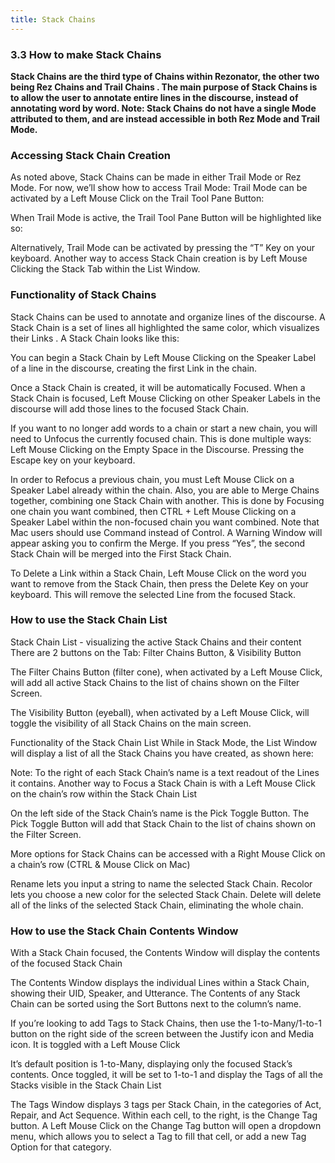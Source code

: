 ```yaml
---
title: Stack Chains
---
```

### 3.3 How to make Stack Chains

**Stack Chains are the third type of Chains within Rezonator, the other two being Rez Chains  and Trail Chains . The main purpose of Stack Chains is to allow the user to annotate entire lines in the discourse, instead of annotating word by word. Note: Stack Chains do not have a single Mode attributed to them, and are instead accessible in both Rez Mode and Trail Mode.**

### Accessing Stack Chain Creation
As noted above, Stack Chains can be made in either Trail Mode or Rez Mode. For now, we’ll show how to access Trail Mode:
Trail Mode can be activated by a Left Mouse Click on the Trail Tool Pane Button:

When Trail Mode is active, the Trail Tool Pane Button will be highlighted like so:

Alternatively, Trail Mode can be activated by pressing the “T” Key on your keyboard.
Another way to access Stack Chain creation is by Left Mouse Clicking the Stack Tab within the List Window.  

### Functionality of Stack Chains
Stack Chains can be used to annotate and organize lines of the discourse. A Stack Chain is a set of lines all highlighted the same color, which visualizes their Links . A Stack Chain looks like this: 

You can begin a Stack Chain by Left Mouse Clicking on the Speaker Label of a line in the discourse, creating the first Link in the chain.

Once a Stack Chain is created, it will be automatically Focused. When a Stack Chain is focused, Left Mouse Clicking on other Speaker Labels in the discourse will add those lines to the focused Stack Chain.

If you want to no longer add words to a chain or start a new chain, you will need to Unfocus the currently focused chain. This is done multiple ways:
Left Mouse Clicking on the Empty Space in the Discourse.
Pressing the Escape key on your keyboard.

In order to Refocus a previous chain, you must Left Mouse Click on a Speaker Label already within the chain. 
Also, you are able to Merge Chains together, combining one Stack Chain with another. This is done by Focusing one chain you want combined, then CTRL + Left Mouse Clicking on a Speaker Label within the non-focused chain you want combined. Note that Mac users should use Command instead of Control. A Warning Window will appear asking you to confirm the Merge. If you press “Yes”, the second Stack Chain will be merged into the First Stack Chain.

To Delete a Link  within a Stack Chain, Left Mouse Click on the word you want to remove from the Stack Chain, then press the Delete Key on your keyboard. This will remove the selected Line from the focused Stack.

### How to use the Stack Chain List

Stack Chain List - visualizing the active Stack Chains and their content
There are 2 buttons on the Tab: Filter Chains Button, & Visibility Button

The Filter Chains Button (filter cone), when activated by a Left Mouse Click, will add all active Stack Chains to the list of chains shown on the Filter Screen.

The Visibility Button (eyeball), when activated by a Left Mouse Click, will toggle the visibility of all Stack Chains on the main screen.

Functionality of the Stack Chain List
While in Stack Mode, the List Window will display a list of all the Stack Chains you have created, as shown here:

Note: To the right of each Stack Chain’s name is a text readout of the Lines it contains.
Another way to Focus a Stack Chain is with a Left Mouse Click on the chain’s row within the Stack Chain List

On the left side of the Stack Chain’s name is the Pick Toggle Button. The Pick Toggle Button will add that Stack Chain to the list of chains shown on the Filter Screen.

More options for Stack Chains can be accessed with a Right Mouse Click on a chain’s row (CTRL & Mouse Click on Mac)

Rename lets you input a string to name the selected Stack Chain.
Recolor lets you choose a new color for the selected Stack Chain.
Delete will delete all of the links of the selected Stack Chain, eliminating the whole chain.

### How to use the Stack Chain Contents Window

With a Stack Chain focused, the Contents Window will display the contents of the focused Stack Chain

The Contents Window displays the individual Lines within a Stack Chain, showing their UID, Speaker, and Utterance.
The Contents of any Stack Chain can be sorted using the Sort Buttons next to the column’s name.

If you’re looking to add Tags to Stack Chains, then use the 1-to-Many/1-to-1 button on the right side of the screen between the Justify icon and Media icon. It is toggled with a Left Mouse Click

It’s default position is 1-to-Many, displaying only the focused Stack’s contents. Once toggled, it will be set to 1-to-1 and display the Tags of all the Stacks visible in the Stack Chain List

The Tags Window displays 3 tags per Stack Chain, in the categories of  Act, Repair, and Act Sequence.
Within each cell, to the right, is the Change Tag button. A Left Mouse Click on the Change Tag button will open a dropdown menu, which allows you to select a Tag to fill that cell, or add a new Tag Option for that category.



